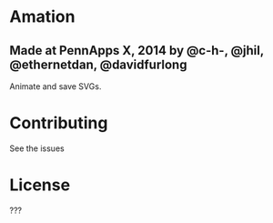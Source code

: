Amation
==========
Made at PennApps X, 2014 by @c-h-, @jhil, @ethernetdan, @davidfurlong
----
Animate and save SVGs.

# Contributing

See the issues

# License

???
